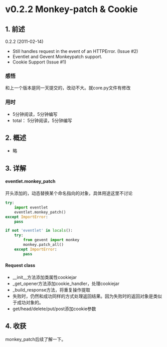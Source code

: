 # v0.2.2 Monkey-patch & Cookie

## 1. 前述

0.2.2 (2011-02-14)
- Still handles request in the event of an HTTPError. (Issue #2)
- Eventlet and Gevent Monkeypatch support.
- Cookie Support (Issue #1)

### 感悟
和上一个版本是同一天提交的，改动不大。就core.py文件有修改

### 用时
- 5分钟阅读，5分钟编写
- total： 5分钟阅读，5分钟编写


## 2. 概述
- 略

## 3. 详解

#### eventlet.monkey_patch 
开头添加的，动态替换某个命名指向的对象，具体用途这里不讨论
```python
try:
	import eventlet
	eventlet.monkey_patch()
except ImportError:
	pass

if not 'eventlet' in locals():
	try:
		from gevent import monkey
		monkey.patch_all()
	except ImportError:
		pass
```

#### Request class
- __init__方法添加类属性cookiejar
- _get_opener方法添加cookie_handler，处理cookiejar
- _build_response方法，将重复操作提取
- 失败时，仍然和成功同样的方式处理返回结果。因为失败时的返回对象是类似于成功对象的。
- get/head/delete/put/post添加cookie参数

## 4. 收获
monkey_patch后续了解一下。